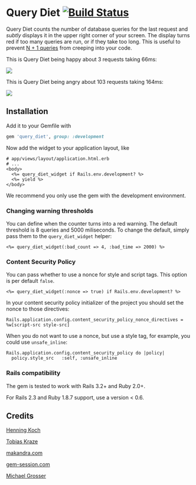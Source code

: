Query Diet [![Build Status](https://travis-ci.org/makandra/query_diet.svg?branch=master)](https://travis-ci.org/makandra/query_diet)
==========

Query Diet counts the number of database queries for the last request and *subtly* displays it in the upper right corner of your screen.
The display turns red if too many queries are run, or if they take too long.
This is useful to prevent [N + 1 queries](http://guides.rubyonrails.org/active_record_querying.html#eager-loading-associations) from creeping into your code.

This is Query Diet being happy about 3 requests taking 66ms:

![](http://blog.makandra.com/images/articles/2010-06-25-solving-the-n-1-query-problem-with-query-diet/query_diet_happy.png)

This is Query Diet being angry about 103 requests taking 164ms:

![](http://blog.makandra.com/images/articles/2010-06-25-solving-the-n-1-query-problem-with-query-diet/query_diet_angry.png)


Installation
------------

Add it to your Gemfile with

```Ruby
gem 'query_diet', group: :development
```

Now add the widget to your application layout, like

```Erb
# app/views/layout/application.html.erb
# ...
<body>
  <%= query_diet_widget if Rails.env.development? %>
  <%= yield %>
</body>
```
   
We recommend you only use the gem with the development environment.

### Changing warning thresholds

You can define when the counter turns into a red warning. The default threshold is 8 queries and 5000 miliseconds.
To change the default, simply pass them to the `query_diet_widget` helper:

```Erb
<%= query_diet_widget(:bad_count => 4, :bad_time => 2000) %>
```

### Content Security Policy

You can pass whether to use a nonce for style and script tags. This option is per default `false`.

```Erb
<%= query_diet_widget(:nonce => true) if Rails.env.development? %>
```

In your content security policy initializer of the project you should set the nonce to those directives:
```Erb
Rails.application.config.content_security_policy_nonce_directives = %w[script-src style-src]
```

When you do not want to use a nonce, but use a style tag, for example, you could use `unsafe_inline`:
```Erb
Rails.application.config.content_security_policy do |policy|
  policy.style_src   :self, :unsafe_inline
```

### Rails compatibility

The gem is tested to work with Rails 3.2+ and Ruby 2.0+.

For Rails 2.3 and Ruby 1.8.7 support, use a version < 0.6.


Credits
-------

[Henning Koch](https://github.com/henning-koch)

[Tobias Kraze](https://github.com/kratob)

[makandra.com](http://makandra.com/)

[gem-session.com](http://gem-session.com/)

[Michael Grosser](https://github.com/grosser)
